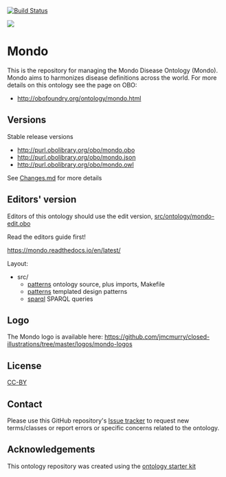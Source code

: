 [![Build Status](https://travis-ci.org/monarch-initiative/mondo.svg?branch=master)](https://travis-ci.org/monarch-initiative/mondo)

<img src="https://github.com/jmcmurry/closed-illustrations/blob/master/logos/mondo-logos/mondo_logo_black-banner.png"/>

# Mondo

This is the repository for managing the Mondo Disease Ontology (Mondo). Mondo aims to harmonizes disease definitions across the world. For more details on this ontology see the page on OBO:

 * http://obofoundry.org/ontology/mondo.html

## Versions

Stable release versions

 * http://purl.obolibrary.org/obo/mondo.obo
 * http://purl.obolibrary.org/obo/mondo.json
 * http://purl.obolibrary.org/obo/mondo.owl

See [Changes.md](Changes.md) for more details


## Editors' version

Editors of this ontology should use the edit version, [src/ontology/mondo-edit.obo](src/ontology/mondo-edit.obo)

Read the editors guide first!

https://mondo.readthedocs.io/en/latest/

Layout:

 * src/
    * [patterns](src/ontology) ontology source, plus imports, Makefile
    * [patterns](src/patterns) templated design patterns
    * [sparql](src/sparql) SPARQL queries

## Logo

The Mondo logo is available here: https://github.com/jmcmurry/closed-illustrations/tree/master/logos/mondo-logos

## License
[CC-BY](https://creativecommons.org/licenses/by/3.0/)

## Contact

Please use this GitHub repository's [Issue tracker](https://github.com/monarch-initiative/mondo-build/issues) to request new terms/classes or report errors or specific concerns related to the ontology.

## Acknowledgements

This ontology repository was created using the [ontology starter kit](https://github.com/INCATools/ontology-starter-kit)


